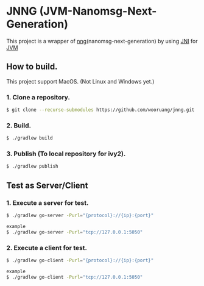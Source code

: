 # JNNG (JVM-Nanomsg-Next-Generation)

This project is a wrapper of [nng](https://github.com/nanomsg/nng)\(nanomsg-next-generation) by using [JNI](https://en.wikipedia.org/wiki/Java_Native_Interface) for [JVM](https://en.wikipedia.org/wiki/Java_virtual_machine)

## How to build.

This project support MacOS. (Not Linux and Windows yet.)

### 1. Clone a repository.
``` bash
$ git clone --recurse-submodules https://github.com/wooruang/jnng.git
```

### 2. Build.
```bash
$ ./gradlew build
```

### 3. Publish (To local repository for ivy2).
```bash
$ ./gradlew publish
```

## Test as Server/Client
### 1. Execute a server for test.
```bash
$ ./gradlew go-server -Purl="{protocol}://{ip}:{port}"

example
$ ./gradlew go-server -Purl="tcp://127.0.0.1:5050"
```

### 2. Execute a client for test.
```bash
$ ./gradlew go-client -Purl="{protocol}://{ip}:{port}"

example
$ ./gradlew go-client -Purl="tcp://127.0.0.1:5050"
```